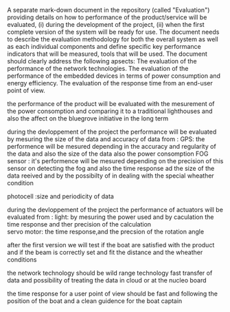 
A separate mark-down document in the repository (called "Evaluation") providing details on how to performance of the product/service will be evaluated, 
(i) during the development of the project, (ii) when the first complete version of the system will be ready for use. The document needs to describe the
evaluation methodology for both the overall system as well as each individual components and define specific key performance indicators that will be measured,
tools that will be used.
The document should clearly address the following apsects:
The evaluation of the performance of the network technologies.
The evaluation of the performance of the embedded devices in terms of power consumption and energy efficiency.
The evaluation of the response time from an end-user point of view.


the performance of the product will be evaluated with the mesurement of the power consomption and comparing it to a traditional lighthouses
and also the affect on the bluegrove initiative in the long term 

during the devloppement of the project the performance will be evaluated by mesuring the size of the data and accuracy of data from :
GPS: the performence will be mesured depending in the accuracy and regularity of the data and also the size of the data also the power consomption 
FOG sensor : it's performence will be mesured depending on the precision of this sensor on detecting the fog and also the time response ad the size of the data reeived
              and by the possibilty of in dealing with the special wheather condition
              
photocell :size and periodicity of data 


during the devloppement of the project the performance of actuators will be evaluated from :
light: by mesuring the power used and by caculation the time response and ther precision of the calculation  
servo motor: the time response,and the precsion of the rotation angle


after the first version we will test if the boat are satisfied with the product and if the beam is correctly set and fit the distance and the wheather conditions 


the network technology should be wild range technology fast transfer of data and possibility of treating the data in cloud or at the nucleo board



the time response for a user point of view should be fast and following the position of the boat  and a clean guidence for the boat captain
